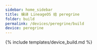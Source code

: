 ```yaml
---
sidebar: home_sidebar
title: 编译 LineageOS 给 peregrine
folder: build
permalink: /devices/peregrine/build
device: peregrine
---
```

{% include templates/device_build.md %}
